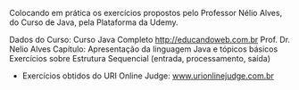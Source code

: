 Colocando em prática os exercícios propostos pelo Professor Nélio Alves, do Curso de Java, pela Plataforma da Udemy.

Dados do Curso:
Curso Java Completo
http://educandoweb.com.br
Prof. Dr. Nelio Alves
Capítulo: Apresentação da linguagem Java e tópicos básicos
Exercícios sobre Estrutura Sequencial (entrada, processamento, saída)
* Exercícios obtidos do URI Online Judge: www.urionlinejudge.com.br

